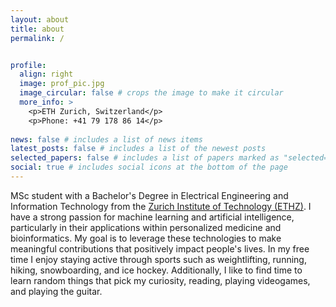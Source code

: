 ```yaml
---
layout: about
title: about
permalink: /


profile:
  align: right
  image: prof_pic.jpg
  image_circular: false # crops the image to make it circular
  more_info: >
    <p>ETH Zurich, Switzerland</p>
    <p>Phone: +41 79 178 86 14</p>
    
news: false # includes a list of news items
latest_posts: false # includes a list of the newest posts
selected_papers: false # includes a list of papers marked as "selected={true}"
social: true # includes social icons at the bottom of the page
---
```


MSc student with a Bachelor's Degree in Electrical Engineering and Information Technology from the [Zurich Institute of Technology (ETHZ)](https://ethz.ch/en.html).
I have a strong passion for machine learning and artificial intelligence, particularly in their applications within personalized medicine and bioinformatics. My goal is to leverage these technologies to make meaningful contributions that positively impact people's lives.
In my free time I enjoy staying active through sports such as weightlifting, running, hiking, snowboarding, and ice hockey. Additionally, I like to find time to learn random things that pick my curiosity, reading, playing videogames, and playing the guitar. 
